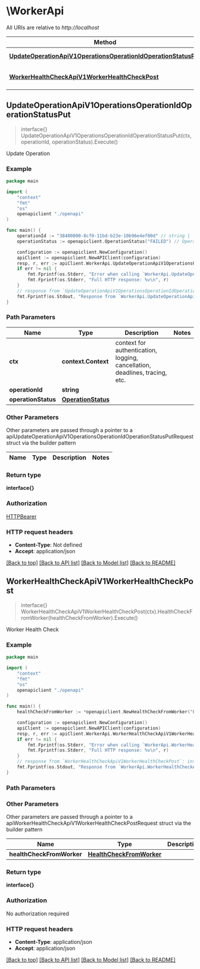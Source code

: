 # \WorkerApi

All URIs are relative to *http://localhost*

Method | HTTP request | Description
------------- | ------------- | -------------
[**UpdateOperationApiV1OperationsOperationIdOperationStatusPut**](WorkerApi.md#UpdateOperationApiV1OperationsOperationIdOperationStatusPut) | **Put** /api/v1/operations/{operation_id}/{operation_status} | Update Operation
[**WorkerHealthCheckApiV1WorkerHealthCheckPost**](WorkerApi.md#WorkerHealthCheckApiV1WorkerHealthCheckPost) | **Post** /api/v1/worker/health-check | Worker Health Check



## UpdateOperationApiV1OperationsOperationIdOperationStatusPut

> interface{} UpdateOperationApiV1OperationsOperationIdOperationStatusPut(ctx, operationId, operationStatus).Execute()

Update Operation

### Example

```go
package main

import (
    "context"
    "fmt"
    "os"
    openapiclient "./openapi"
)

func main() {
    operationId := "38400000-8cf0-11bd-b23e-10b96e4ef00d" // string | 
    operationStatus := openapiclient.OperationStatus("FAILED") // OperationStatus | 

    configuration := openapiclient.NewConfiguration()
    apiClient := openapiclient.NewAPIClient(configuration)
    resp, r, err := apiClient.WorkerApi.UpdateOperationApiV1OperationsOperationIdOperationStatusPut(context.Background(), operationId, operationStatus).Execute()
    if err != nil {
        fmt.Fprintf(os.Stderr, "Error when calling `WorkerApi.UpdateOperationApiV1OperationsOperationIdOperationStatusPut``: %v\n", err)
        fmt.Fprintf(os.Stderr, "Full HTTP response: %v\n", r)
    }
    // response from `UpdateOperationApiV1OperationsOperationIdOperationStatusPut`: interface{}
    fmt.Fprintf(os.Stdout, "Response from `WorkerApi.UpdateOperationApiV1OperationsOperationIdOperationStatusPut`: %v\n", resp)
}
```

### Path Parameters


Name | Type | Description  | Notes
------------- | ------------- | ------------- | -------------
**ctx** | **context.Context** | context for authentication, logging, cancellation, deadlines, tracing, etc.
**operationId** | **string** |  | 
**operationStatus** | [**OperationStatus**](.md) |  | 

### Other Parameters

Other parameters are passed through a pointer to a apiUpdateOperationApiV1OperationsOperationIdOperationStatusPutRequest struct via the builder pattern


Name | Type | Description  | Notes
------------- | ------------- | ------------- | -------------



### Return type

**interface{}**

### Authorization

[HTTPBearer](../README.md#HTTPBearer)

### HTTP request headers

- **Content-Type**: Not defined
- **Accept**: application/json

[[Back to top]](#) [[Back to API list]](../README.md#documentation-for-api-endpoints)
[[Back to Model list]](../README.md#documentation-for-models)
[[Back to README]](../README.md)


## WorkerHealthCheckApiV1WorkerHealthCheckPost

> interface{} WorkerHealthCheckApiV1WorkerHealthCheckPost(ctx).HealthCheckFromWorker(healthCheckFromWorker).Execute()

Worker Health Check

### Example

```go
package main

import (
    "context"
    "fmt"
    "os"
    openapiclient "./openapi"
)

func main() {
    healthCheckFromWorker := *openapiclient.NewHealthCheckFromWorker("EnvironmentId_example", "ExecutionId_example", "Message_example") // HealthCheckFromWorker | 

    configuration := openapiclient.NewConfiguration()
    apiClient := openapiclient.NewAPIClient(configuration)
    resp, r, err := apiClient.WorkerApi.WorkerHealthCheckApiV1WorkerHealthCheckPost(context.Background()).HealthCheckFromWorker(healthCheckFromWorker).Execute()
    if err != nil {
        fmt.Fprintf(os.Stderr, "Error when calling `WorkerApi.WorkerHealthCheckApiV1WorkerHealthCheckPost``: %v\n", err)
        fmt.Fprintf(os.Stderr, "Full HTTP response: %v\n", r)
    }
    // response from `WorkerHealthCheckApiV1WorkerHealthCheckPost`: interface{}
    fmt.Fprintf(os.Stdout, "Response from `WorkerApi.WorkerHealthCheckApiV1WorkerHealthCheckPost`: %v\n", resp)
}
```

### Path Parameters



### Other Parameters

Other parameters are passed through a pointer to a apiWorkerHealthCheckApiV1WorkerHealthCheckPostRequest struct via the builder pattern


Name | Type | Description  | Notes
------------- | ------------- | ------------- | -------------
 **healthCheckFromWorker** | [**HealthCheckFromWorker**](HealthCheckFromWorker.md) |  | 

### Return type

**interface{}**

### Authorization

No authorization required

### HTTP request headers

- **Content-Type**: application/json
- **Accept**: application/json

[[Back to top]](#) [[Back to API list]](../README.md#documentation-for-api-endpoints)
[[Back to Model list]](../README.md#documentation-for-models)
[[Back to README]](../README.md)

